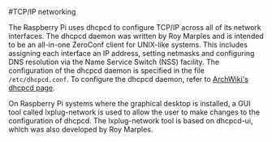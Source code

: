 #TCP/IP networking

The Raspberry Pi uses dhcpcd to configure TCP/IP across all of its network interfaces. The dhcpcd daemon was written by Roy Marples and is intended to be an all-in-one ZeroConf client for UNIX-like systems. This includes assigning each interface an IP address, setting netmasks and configuring DNS resolution via the Name Service Switch (NSS) facility. The configuration of the dhcpcd daemon is specified in the file `/etc/dhcpcd.conf`. To configure the dhcpcd daemon, refer to [ArchWiki's dhcpcd page](https://wiki.archlinux.org/index.php/Dhcpcd).

On Raspberry Pi systems where the graphical desktop is installed, a GUI tool called lxplug-network is used to allow the user to make changes to the configuration of dhcpcd. The lxplug-network tool is based on dhcpcd-ui, which was also developed by Roy Marples.
